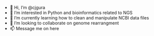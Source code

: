- 👋 Hi, I’m @cjgura
- 👀 I’m interested in Python and bioinformatics related to NGS
- 🌱 I’m currently learning how to clean and manipulate NCBI data files
- 💞️ I’m looking to collaborate on genome rearrangment
- 📫 Message me on here
